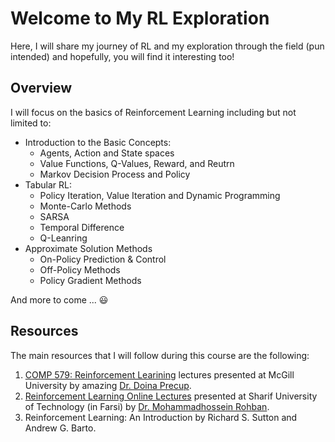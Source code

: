 # Welcome to My RL Exploration

Here, I will share my journey of RL and my exploration through the field (pun intended) and hopefully, you will find it interesting too! 

## Overview
I will focus on the basics of Reinforcement Learning including but not limited to:

* Introduction to the Basic Concepts:
    - Agents, Action and State spaces
    - Value Functions, Q-Values, Reward, and Reutrn
    - Markov Decision Process and Policy
* Tabular RL:
    - Policy Iteration, Value Iteration and Dynamic Programming
    - Monte-Carlo Methods
    - SARSA
    - Temporal Difference
    - Q-Leanring
* Approximate Solution Methods
    - On-Policy Prediction & Control
    - Off-Policy Methods
    - Policy Gradient Methods

And more to come ... :smiley:

## Resources
The main resources that I will follow during this course are the following:

1. [COMP 579: Reinforcement Learining](https://cs.mcgill.ca/~comp579/W25/index.html) lectures presented at McGill University by amazing [Dr. Doina Precup](https://cs.mcgill.ca/~dprecup/).
2. [Reinforcement Learning Online Lectures](https://www.aparat.com/playlist/9319081) presented at Sharif University of Technology (in Farsi) by [Dr. Mohammadhossein Rohban](https://sharif.ir/~rohban/).
3. Reinforcement Learning: An Introduction by Richard S. Sutton and Andrew G. Barto.
